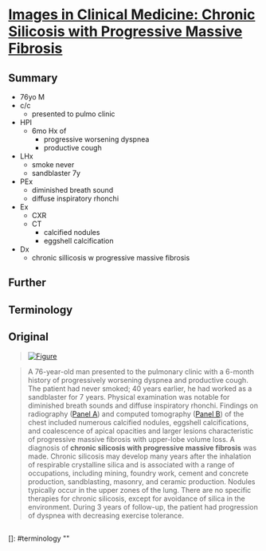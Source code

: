 <!--
Filename: 	2019-06-06_76M.md
Project: 	/Users/shume/Developer/physician/NEJM/IiCM
Author: 	shumez <https://github.com/shumez>
Created: 	2019-06-07 12:42:0
Modified: 	2019-06-07 13:46:43
-----
Copyright (c) 2019 shumez
-->

# [Images in Clinical Medicine: Chronic Silicosis with Progressive Massive Fibrosis][2019_UrbineDaniel_RileyLeonard]

## Summary

* 76yo M
* c/c
	* presented to pulmo clinic
* HPI
	* 6mo Hx of 
		* progressive worsening dyspnea
		* productive cough
* LHx
	* smoke never
	* sandblaster 7y
* PEx
	* diminished breath sound
	* diffuse inspiratory rhonchi
* Ex
	* CXR
	* CT
		* calcified nodules
		* eggshell calcification
* Dx
	* chronic sillicosis w progressive massive fibrosis

## Further


## Terminology


## Original

> [![Figure][fig]][fig]

> A 76-year-old man presented to the pulmonary clinic with a 6-month history of progressively worsening dyspnea and productive cough. The patient had never smoked; 40 years earlier, he had worked as a sandblaster for 7 years. Physical examination was notable for diminished breath sounds and diffuse inspiratory rhonchi. Findings on radiography ([Panel A][fig]) and computed tomography ([Panel B][fig]) of the chest included numerous calcified nodules, eggshell calcifications, and coalescence of apical opacities and larger lesions characteristic of progressive massive fibrosis with upper-lobe volume loss. A diagnosis of **chronic silicosis with progressive massive fibrosis** was made. Chronic silicosis may develop many years after the inhalation of respirable crystalline silica and is associated with a range of occupations, including mining, foundry work, cement and concrete production, sandblasting, masonry, and ceramic production. Nodules typically occur in the upper zones of the lung. There are no specific therapies for chronic silicosis, except for avoidance of silica in the environment. During 3 years of follow-up, the patient had progression of dyspnea with decreasing exercise tolerance.



##
<!-- ref -->
[2019_UrbineDaniel_RileyLeonard]: https://www.nejm.org/doi/full/10.1056/NEJMicm1809675 


<!-- fig -->
[fig]: https://www.nejm.org/na101/home/literatum/publisher/mms/journals/content/nejm/2019/nejm_2019.380.issue-23/nejmicm1809675/20190531/images/img_medium/nejmicm1809675_f1.jpeg

<!-- term -->
[]: #terminology ""

<style type="text/css">
	/* img{width: 51%; float: right;} */
</style>
